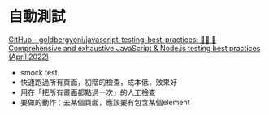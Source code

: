 # 自動測試

[GitHub - goldbergyoni/javascript-testing-best-practices: 📗🌐 🚢 Comprehensive and exhaustive JavaScript & Node.js testing best practices (April 2022)](https://github.com/goldbergyoni/javascript-testing-best-practices#-%EF%B8%8F-39-have-one-e2e-smoke-test-that-just-travels-across-the-site-map)

- smock test
- 快速跑過所有頁面，初階的檢查，成本低，效果好
- 用在「把所有畫面都點過一次」的人工檢查
- 要做的動作：去某個頁面，應該要有包含某個element

